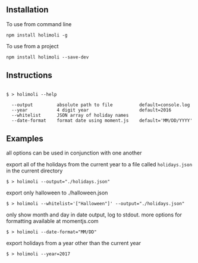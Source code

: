 
Installation
------------

To use from command line

```
npm install holimoli -g
```

To use from a project

```
npm install holimoli --save-dev
```

Instructions
------------

```

$ > holimoli --help

  --output         absolute path to file          default=console.log
  --year           4 digit year                   default=2016
  --whitelist      JSON array of holiday names
  --date-format    format date using moment.js    default='MM/DD/YYYY'

```

Examples
--------

all options can be used in conjunction with one another

export all of the holidays from the current year to a file called `holidays.json` in the current directory

```
$ > holimoli --output="./holidays.json"
```

export only halloween to ./halloween.json

```
$ > holimoli --whitelist='["Halloween"]' --output="./holidays.json"
```

only show month and day in date output, log to stdout. more options for formatting available at momentjs.com

```
$ > holimoli --date-format="MM/DD"
```

export holidays from a year other than the current year

```
$ > holimoli --year=2017
```
